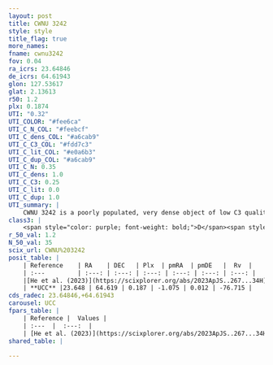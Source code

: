 ```yaml
---
layout: post
title: CWNU 3242
style: style
title_flag: true
more_names: 
fname: cwnu3242
fov: 0.04
ra_icrs: 23.64846
de_icrs: 64.61943
glon: 127.53617
glat: 2.13613
r50: 1.2
plx: 0.1874
UTI: "0.32"
UTI_COLOR: "#fee6ca"
UTI_C_N_COL: "#feebcf"
UTI_C_dens_COL: "#a6cab9"
UTI_C_C3_COL: "#fdd7c3"
UTI_C_lit_COL: "#e0a6b3"
UTI_C_dup_COL: "#a6cab9"
UTI_C_N: 0.35
UTI_C_dens: 1.0
UTI_C_C3: 0.25
UTI_C_lit: 0.0
UTI_C_dup: 1.0
UTI_summary: |
    CWNU 3242 is a poorly populated, very dense object of low C3 quality. It was recently reported in the literature.
class3: |
    <span style="color: purple; font-weight: bold;">D</span><span style="color: #FFC300; font-weight: bold;">B</span>
r_50_val: 1.2
N_50_val: 35
scix_url: CWNU%203242
posit_table: |
    | Reference    | RA    | DEC   | Plx  | pmRA  | pmDE   |  Rv  |
    | :---         | :---: | :---: | :---: | :---: | :---: | :---: |
    |[He et al. (2023)](https://scixplorer.org/abs/2023ApJS..267...34H) | 23.644 | 64.62 | 0.184 | -1.083 | 0.013 | -- |
    | **UCC** |23.648 | 64.619 | 0.187 | -1.075 | 0.012 | -76.715 | 
cds_radec: 23.64846,+64.61943
carousel: UCC
fpars_table: |
    | Reference |  Values |
    | :---  |  :---:  |
    | [He et al. (2023)](https://scixplorer.org/abs/2023ApJS..267...34H) | `A0=4.45, m-M=14.8, logA=7.0` |
shared_table: |
    
---
```

